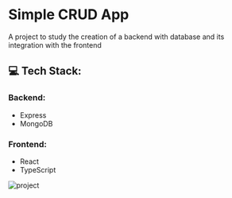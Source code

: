# Simple CRUD App

A project to study the creation of a backend with database and its integration with the frontend

## 💻 Tech Stack:
### Backend:
 - Express
 - MongoDB

### Frontend:
 - React
 - TypeScript

![project](https://github.com/matheusbloize/simple-crud-app/assets/103312834/3efd6c4c-c2a2-448b-afc1-2ed583ebf057)
